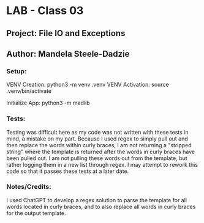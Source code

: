 # LAB - Class 03
## Project: File IO and Exceptions
## Author: Mandela Steele-Dadzie

### Setup:

VENV Creation: python3 -m venv .venv
VENV Activation: source .venv/bin/activate

Initialize App: python3 -m madlib

### Tests:

Testing was difficult here as my code was not written with these tests in mind, a mistake on my part.
Because I used regex to simply pull out and then replace the words within curly braces, I am not returning a "stripped string" where the template is returned after the words in curly braces have been pulled out. 
I am not pulling these words out from the template, but rather logging them in a new list through regex.
I may attempt to rework this code so that it passes these tests at a later date.

### Notes/Credits:
I used ChatGPT to develop a regex solution to parse the template for all words located in curly braces, and to also replace all words in curly braces for the output template.